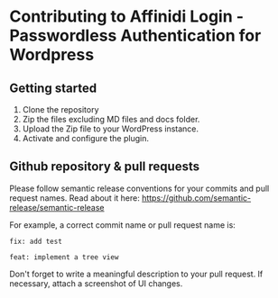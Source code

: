 # Contributing to Affinidi Login - Passwordless Authentication for Wordpress

## Getting started

1. Clone the repository
2. Zip the files excluding MD files and docs folder.
3. Upload the Zip file to your WordPress instance.
4. Activate and configure the plugin.

## Github repository & pull requests

Please follow semantic release conventions for your commits and pull request names.
Read about it here: https://github.com/semantic-release/semantic-release

For example, a correct commit name or pull request name is: 

`fix: add test`

`feat: implement a tree view`

Don't forget to write a meaningful description to your pull request.
If necessary, attach a screenshot of UI changes.